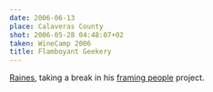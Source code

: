 ```yaml
---
date: 2006-06-13
place: Calaveras County
shot: 2006-05-28 04:48:07+02
taken: WineCamp 2006
title: Flamboyant Geekery
---
```


[Raines](http://www.raines.com/), taking a break in his [framing people](http://flickr.com/photos/rainesc/sets/72157594147796432/) project.
